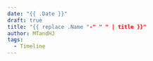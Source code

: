 ```yaml
---
date: "{{ .Date }}"
draft: true
title: "{{ replace .Name "-" " " | title }}"
author: MTandHJ
tags:
  - Timeline
---
```


<div id="timeline">
  <!-- 时间线将由 JavaScript 自动生成 -->
</div>

<script>
// 时间线数据
// 使用ISO格式的日期（YYYY-MM-DD）进行排序
// 数据会按年份（降序）自动分组和排序
// 重要性分为三级：seminal（开创性）、novel（创新性）、emmm（一般）
window.timelineData = [
  {
    "date": "2023-01-15",   // 日期格式：YYYY-MM-DD
    "title": "开创性论文标题",
    "description": "论文的详细描述，可以包含一句话概括论文的主要贡献或创新点。",
    "paperUrl": "https://arxiv.org/abs/论文链接",
    "importance": "seminal"  // 标记为开创性论文（最高重要级别）
  },
  {
    "date": "2023-03-20",
    "title": "创新性论文标题",
    "description": "论文的详细描述，简要介绍其方法和贡献。",
    "paperUrl": "https://arxiv.org/abs/另一篇论文链接",
    "importance": "novel"    // 标记为创新性论文（中等重要级别）
  },
  {
    "date": "2023-04-10",
    "title": "一般重要论文标题",
    "description": "论文的详细描述，介绍其内容。",
    "paperUrl": "https://arxiv.org/abs/第三篇论文链接",
    "importance": "emmm"     // 标记为一般重要论文（较低重要级别）
  },
  {
    "date": "2022-12-05",
    "title": "普通论文标题",
    "description": "论文的详细描述，简要总结其创新点。",
    "paperUrl": "https://arxiv.org/abs/更早的论文链接"
    // 不添加 importance 字段表示普通论文
  }
];
</script>

<script src="/js/timeline.js"></script> 